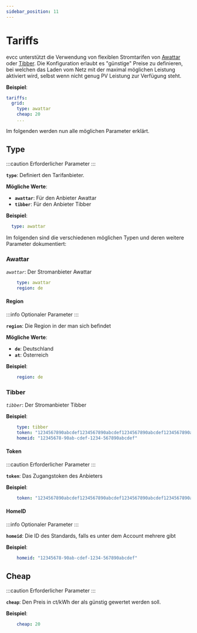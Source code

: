 ```yaml
---
sidebar_position: 11
---
```


# Tariffs

evcc unterstützt die Verwendung von flexiblen Stromtarifen von [Awattar](https://www.awattar.de) oder [Tibber](https://tibber.com). Die Konfiguration erlaubt es "günstige" Preise zu definieren, bei welchen das Laden vom Netz mit der maximal möglichen Leistung aktiviert wird, selbst wenn nicht genug PV Leistung zur Verfügung steht.

**Beispiel**:

```yaml
tariffs:
  grid:
    type: awattar
    cheap: 20
    ...
```

Im folgenden werden nun alle möglichen Parameter erklärt.

## Type

:::caution Erforderlicher Parameter
:::

**`type`**: Definiert den Tarifanbieter.

**Mögliche Werte**:

- **`awattar`**: Für den Anbieter Awattar
- **`tibber`**: Für den Anbieter Tibber

**Beispiel**:

```yaml
  type: awattar
```

Im folgenden sind die verschiedenen möglichen Typen und deren weitere Parameter dokumentiert:

### Awattar

_`awattar`_: Der Stromanbieter Awattar

```yaml
    type: awattar
    region: de
```

#### Region

:::info Optionaler Parameter
:::

**`region`**: Die Region in der man sich befindet

**Mögliche Werte**:

- **`de`**: Deutschland
- **`at`**: Österreich

**Beispiel**:

```yaml
    region: de
```

### Tibber

_`tibber`_: Der Stromanbieter Tibber

**Beispiel**:

```yaml
    type: tibber
    token: "1234567890abcdef1234567890abcdef1234567890abcdef1234567890abcdef"
    homeid: "12345678-90ab-cdef-1234-567890abcdef"
```

#### Token

:::caution Erforderlicher Parameter
:::

**`token`**: Das Zugangstoken des Anbieters

**Beispiel**:

```yaml
    token: "1234567890abcdef1234567890abcdef1234567890abcdef1234567890abcdef"
```

#### HomeID

:::info Optionaler Parameter
:::

**`homeid`**: Die ID des Standards, falls es unter dem Account mehrere gibt

**Beispiel**:

```yaml
    homeid: "12345678-90ab-cdef-1234-567890abcdef"
```

## Cheap

:::caution Erforderlicher Parameter
:::

**`cheap`**: Den Preis in ct/kWh der als günstig gewertet werden soll.

**Beispiel**:

```yaml
    cheap: 20
```
